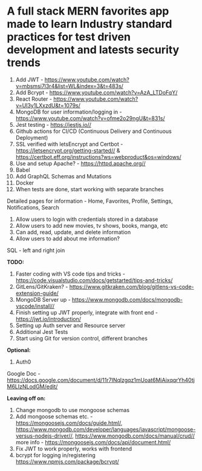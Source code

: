 # A full stack MERN favorites app made to learn Industry standard practices for test driven development and latests security trends

1. Add JWT - <https://www.youtube.com/watch?v=mbsmsi7l3r4&list=WL&index=3&t=483s/>
2. Add Bcrypt - <https://www.youtube.com/watch?v=AzA_LTDoFqY/>
3. React Router - <https://www.youtube.com/watch?v=Ul3y1LXxzdU&t=1079s/>
4. MongoDB for user information/logging in - <https://www.youtube.com/watch?v=ofme2o29ngU&t=831s/>
5. Jest testing - <https://jestjs.io//>
6. Github actions for CI/CD (Continuous Delivery and Continuous Deployment)
7. SSL verified with letsEncrypt and Certbot - <https://letsencrypt.org/getting-started//> & <https://certbot.eff.org/instructions?ws=webproduct&os=windows/>
8. Use and setup Apache? - <https://httpd.apache.org//>
9. Babel
10. Add GraphQL Schemas and Mutations
11. Docker
12. When tests are done, start working with separate branches

Detailed pages for information - Home, Favorites, Profile, Settings, Notifications, Search

1. Allow users to login with credentials stored in a database
2. Allow users to add new movies, tv shows, books, manga, etc
3. Can add, read, update, and delete information
4. Allow users to add about me information?

SQL - left and right join

**TODO:**  

1. Faster coding with VS code tips and tricks -
<https://code.visualstudio.com/docs/getstarted/tips-and-tricks/>
2. GitLens/GitKraken? - <https://www.gitkraken.com/blog/gitlens-vs-code-extension-guide/>
3. MongoDB Server up - <https://www.mongodb.com/docs/mongodb-vscode/install//>
4. Finish setting up JWT properly, integrate with front end - <https://jwt.io/introduction/>
5. Setting up Auth server and Resource server
6. Additional Jest Tests
7. Start using Git for version control, different branches

**Optional:**

1. Auth0

Google Doc - <https://docs.google.com/document/d/11r7INqlzgqz1mUoat6MiAixqqrYh40tjM6LIzNLodGM/edit/>

**Leaving off on:**

1. Change mongodb to use mongoose schemas
2. Add mongoose schemas etc. - <https://mongoosejs.com/docs/guide.html/>, <https://www.mongodb.com/developer/languages/javascript/mongoose-versus-nodejs-driver//>, <https://www.mongodb.com/docs/manual/crud//> more info - <https://mongoosejs.com/docs/api/document.html/>
3. Fix JWT to work properly, works with frontend
4. bcrypt for logging in/registering <https://www.npmjs.com/package/bcrypt/>
